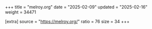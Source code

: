 +++
title = "melroy.org"
date = "2025-02-09"
updated = "2025-02-16"
weight = 34471

[extra]
source = "https://melroy.org/"
ratio = 76
size = 34
+++
